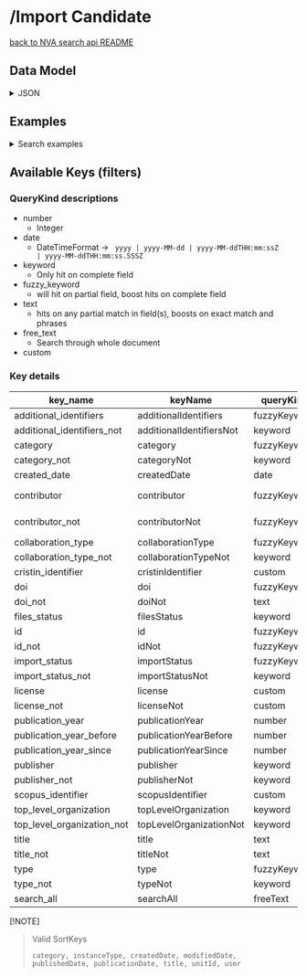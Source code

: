 # /Import Candidate

[back to NVA search api README](/README.md#nva-search-api)

## Data Model
<details>
<summary>JSON</summary>

```json
{
  "importStatus": {
    "candidateStatus": "NOT_IMPORTED",
    "modifiedDate": "2023-11-20T19:38:32.362135196Z"
  },
  "collaborationType": "NonCollaborative",
  "type": "ImportCandidateSummary",
  "publicationInstance": {
    "volume": "60",
    "issue": "3",
    "articleNumber": "036102",
    "type": "AcademicArticle"
  },
  "associatedArtifacts": [],
  "journal": {
    "id": "https://api.dev.nva.aws.unit.no/publication-channels-v2/journal/899497CD-FC96-431D-BE38-5B10F1428969/2021",
    "type": "Journal"
  },
  "createdDate": "2023-11-20T19:38:32.361612653Z",
  "totalVerifiedContributors": 0,
  "mainTitle": "All-optical multi-wavelength regenerator based on four-wave mixing",
  "organizations": [],
  "additionalIdentifiers": [
    {
      "sourceName": "Scopus",
      "type": "AdditionalIdentifier",
      "value": "2-s2.0-85104787031"
    },
    {
      "sourceName": "Cristin",
      "type": "AdditionalIdentifier",
      "value": "3212342"
    }
  ],
  "publicationYear": "2021",
  "id": "https://api.dev.nva.aws.unit.no/publication/import-candidate/018bee3ddae4-653812a8-ed19-469b-8078-c3b488f71f74",
  "contributors": [
    {
      "sequence": 1,
      "role": {
        "type": "Creator"
      },
      "identity": {
        "name": "Muhammad Usama Khan",
        "type": "Identity"
      },
      "correspondingAuthor": false,
      "affiliations": [
        {
          "type": "Organization",
          "labels": {
            "en": "National University of Sciences and Technology, School of Electrical Engineering and Computer Science"
          }
        }
      ],
      "type": "Contributor"
    },
    {
      "sequence": 2,
      "role": {
        "type": "Creator"
      },
      "identity": {
        "name": "Abdulah Jeza Aljohani",
        "type": "Identity"
      },
      "correspondingAuthor": false,
      "affiliations": [
        {
          "id": "https://api.dev.nva.aws.unit.no/cristin/organization/54400004.0.0.0",
          "type": "Organization",
          "labels": {
            "nb": "King Abdul Aziz University",
            "en": "King Abdul Aziz University"
          }
        }
      ],
      "type": "Contributor"
    },
    {
      "sequence": 3,
      "role": {
        "type": "Creator"
      },
      "identity": {
        "name": "Aamir Gulistan",
        "orcId": "https://orcid.org/0000-0002-9520-4211",
        "type": "Identity"
      },
      "correspondingAuthor": false,
      "affiliations": [
        {
          "id": "https://api.dev.nva.aws.unit.no/cristin/organization/20277.0.0.0",
          "type": "Organization",
          "labels": {
            "nb": "Simula Metropolitan Center for Digital Engineering"
          }
        },
        {
          "id": "https://api.dev.nva.aws.unit.no/cristin/organization/7498.0.0.0",
          "type": "Organization",
          "labels": {
            "nb": "Simula Research Laboratory"
          }
        }
      ],
      "type": "Contributor"
    },
    {
      "sequence": 4,
      "role": {
        "type": "Creator"
      },
      "identity": {
        "name": "Salman Ghafoor",
        "orcId": "https://orcid.org/0000-0002-1031-4471",
        "type": "Identity"
      },
      "correspondingAuthor": true,
      "affiliations": [
        {
          "type": "Organization",
          "labels": {
            "en": "National University of Sciences and Technology, School of Electrical Engineering and Computer Science"
          }
        }
      ],
      "type": "Contributor"
    }
  ],
  "doi": "https://doi.org/10.1117/1.OE.60.3.036102",
  "totalContributors": 4
}

```

</details>

## Examples

<details>
<summary>Search examples</summary>


### By a specific contributor

```http request
GET /search/resources?contributor=https%3A%2F%2Fapi.test.nva.aws.unit.no%2Fcristin%2Fperson%2F538786 HTTP/1.1
Host: api.test.nva.aws.unit.no
Accept: application/json

```

### By title

```http request
GET /search/resources?title=My+very+specific+title HTTP/1.1
Host: api.test.nva.aws.unit.no
Accept: application/json

```

### By category

```http request
GET /search/resources?category=AcademicArticle&category=AcademicMonograph HTTP/1.1
Host: api.test.nva.aws.unit.no
Accept: application/json

```

### Free text

```http request
GET /search/resources?query=Some+specific+phrase HTTP/1.1
Host: api.test.nva.aws.unit.no
Accept: application/json

```

</details>

## Available Keys (filters)

### QueryKind descriptions
* number
  * Integer
* date
  * DateTimeFormat -> <code> yyyy | yyyy-MM-dd | yyyy-MM-ddTHH:mm:ssZ | yyyy-MM-ddTHH:mm:ss.SSSZ</code>
* keyword
  * Only hit on complete field
* fuzzy_keyword
  * will hit on partial field, boost hits on complete field
* text
  * hits on any partial match in field(s), boosts on exact match and phrases
* free_text
  * Search through whole document
* custom

### Key details

| key_name                   | keyName                  | queryKind    | scope                    | paths                                                |
|----------------------------|--------------------------|--------------|--------------------------|------------------------------------------------------|
| additional_identifiers     | additionalIdentifiers    | fuzzyKeyword | one_or_more_item         | additionalIdentifiers.value                          |
| additional_identifiers_not | additionalIdentifiersNot | keyword      | no_items                 | additionalIdentifiers.value.keyword                  |
| category                   | category                 | fuzzyKeyword | one_or_more_item         | publicationInstance.type                             |
| category_not               | categoryNot              | keyword      | no_items                 | publicationInstance.type.keyword                     |
| created_date               | createdDate              | date         | between                  | createdDate                                          |
| contributor                | contributor              | fuzzyKeyword | all_items                | contributors.identity.id, contributors.identity.name |
| contributor_not            | contributorNot           | fuzzyKeyword | no_items                 | contributors.identity.id, contributors.identity.name |
| collaboration_type         | collaborationType        | fuzzyKeyword | one_or_more_item         | collaborationType                                    |
| collaboration_type_not     | collaborationTypeNot     | keyword      | no_items                 | collaborationType.keyword                            |
| cristin_identifier         | cristinIdentifier        | custom       | all_items                | CRISTIN_IDENTIFIER                                   |
| doi                        | doi                      | fuzzyKeyword | one_or_more_item         | doi                                                  |
| doi_not                    | doiNot                   | text         | no_items                 | doi                                                  |
| files_status               | filesStatus              | keyword      | all_items                | filesStatus.keyword                                  |
| id                         | id                       | fuzzyKeyword | one_or_more_item         | id                                                   |
| id_not                     | idNot                    | fuzzyKeyword | no_items                 | id                                                   |
| import_status              | importStatus             | fuzzyKeyword | one_or_more_item         | importStatus.candidateStatus                         |
| import_status_not          | importStatusNot          | keyword      | no_items                 | importStatus.candidateStatus.keyword                 |
| license                    | license                  | custom       | all_items                | associatedArtifacts.license.keyword                  |
| license_not                | licenseNot               | custom       | no_items                 | associatedArtifacts.license.keyword                  |
| publication_year           | publicationYear          | number       | between                  | publicationYear                                      |
| publication_year_before    | publicationYearBefore    | number       | less_than                | publicationYear                                      |
| publication_year_since     | publicationYearSince     | number       | greater_than_or_equal_to | publicationYear                                      |
| publisher                  | publisher                | keyword      | all_items                | publisher.id.keyword                                 |
| publisher_not              | publisherNot             | keyword      | no_items                 | publisher.id.keyword                                 |
| scopus_identifier          | scopusIdentifier         | custom       | all_items                | SCOPUS_IDENTIFIER                                    |
| top_level_organization     | topLevelOrganization     | keyword      | one_or_more_item         | organizations.id.keyword                             |
| top_level_organization_not | topLevelOrganizationNot  | keyword      | no_items                 | organizations.id.keyword                             |
| title                      | title                    | text         | one_or_more_item         | mainTitle                                            |
| title_not                  | titleNot                 | text         | no_items                 | mainTitle                                            |
| type                       | type                     | fuzzyKeyword | one_or_more_item         | publicationInstance.type                             |
| type_not                   | typeNot                  | keyword      | no_items                 | publicationInstance.type.keyword                     |
| search_all                 | searchAll                | freeText     | all_items                | q                                                    |
 [!NOTE]
> <p>Valid SortKeys </p>
>
> ```
> category, instanceType, createdDate, modifiedDate, publishedDate, publicationDate, title, unitId, user
> ```
